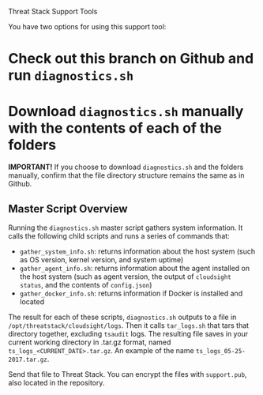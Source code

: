 Threat Stack Support Tools

You have two options for using this support tool:
# Check out this branch on Github and run `diagnostics.sh`
# Download `diagnostics.sh` manually with the contents of each of the folders

**IMPORTANT!** If you choose to download `diagnostics.sh` and the folders manually, confirm that the file directory structure remains the same as in Github.

## Master Script Overview

Running the `diagnostics.sh` master script gathers system information. It calls the following child scripts and runs a series of commands that:
- `gather_system_info.sh`: returns information about the host system (such as OS version, kernel version, and system uptime)
- `gather_agent_info.sh`: returns information about the agent installed on the host system (such as agent version, the output of `cloudsight status`, and the contents of `config.json`)
- `gather_docker_info.sh`: returns information if Docker is installed and located

The result for each of these scripts, `diagnostics.sh` outputs to a file in `/opt/threatstack/cloudsight/logs`. Then it calls `tar_logs.sh` that tars that directory together, excluding `tsaudit` logs. The resulting file saves in your current working directory in .tar.gz format, named `ts_logs_<CURRENT_DATE>.tar.gz`. An example of the name `ts_logs_05-25-2017.tar.gz`.

Send that file to Threat Stack. You can encrypt the files with `support.pub`, also located in the repository.
